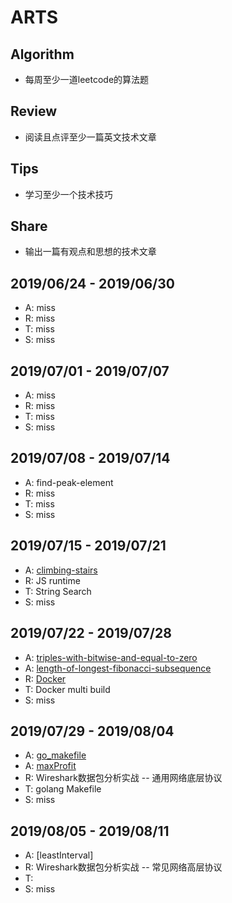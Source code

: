 # ARTS

## Algorithm

- 每周至少一道leetcode的算法题

## Review

- 阅读且点评至少一篇英文技术文章

## Tips

- 学习至少一个技术技巧

## Share

- 输出一篇有观点和思想的技术文章

## 2019/06/24 - 2019/06/30

- A: miss
- R: miss
- T: miss
- S: miss

## 2019/07/01 - 2019/07/07

- A: miss
- R: miss
- T: miss
- S: miss

## 2019/07/08 - 2019/07/14

- A: find-peak-element
- R: miss
- T: miss
- S: miss

## 2019/07/15 - 2019/07/21

- A: [climbing-stairs](https://leetcode-cn.com/problems/climbing-stairs/submissions/)
- R: JS runtime
- T: String Search
- S: miss

## 2019/07/22 - 2019/07/28

- A: [triples-with-bitwise-and-equal-to-zero](https://leetcode-cn.com/problems/triples-with-bitwise-and-equal-to-zero/)
- A: [length-of-longest-fibonacci-subsequence](https://leetcode-cn.com/problems/length-of-longest-fibonacci-subsequence/submissions/)
- R: [Docker](https://towardsdatascience.com/learn-enough-docker-to-be-useful-b7ba70caeb4b)
- T: Docker multi build
- S: miss

## 2019/07/29 - 2019/08/04

- A: [go_makefile](https://sohlich.github.io/post/go_makefile/)
- A: [maxProfit](https://leetcode-cn.com/problems/best-time-to-buy-and-sell-stock-iii/)
- R: Wireshark数据包分析实战 -- 通用网络底层协议
- T: golang Makefile
- S: miss

## 2019/08/05 - 2019/08/11

- A: [leastInterval]
- R: Wireshark数据包分析实战 -- 常见网络高层协议
- T: 
- S: miss
